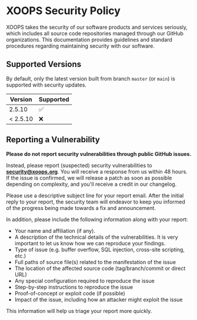 # XOOPS Security Policy

XOOPS takes the security of our software products and services seriously, which includes all source code repositories managed through our GitHub organizations. 
This documentation provides guidelines and standard procedures regarding maintaining security with our software.

## Supported Versions

By default, only the latest version built from branch `master` (or `main`) is supported with security updates.

| Version | Supported          |
| ------- | ------------------ |
| 2.5.10   | :white_check_mark: |
| < 2.5.10   | :x:                |

## Reporting a Vulnerability

**Please do not report security vulnerabilities through public GitHub issues.**

Instead, please report (suspected) security vulnerabilities to
**[security@xoops.org](mailto:security@xoops.org)**. You will receive a response from
us within 48 hours. If the issue is confirmed, we will release a patch as soon
as possible depending on complexity, and you'll receive a credit in our changelog.

Please use a descriptive subject line for your report email. After the initial
reply to your report, the security team will endeavor to keep you informed of
the progress being made towards a fix and announcement.

In addition, please include the following information along with your report:

* Your name and affiliation (if any).
* A description of the technical details of the vulnerabilities. It is very
  important to let us know how we can reproduce your findings.
* Type of issue (e.g. buffer overflow, SQL injection, cross-site scripting, etc.)
* Full paths of source file(s) related to the manifestation of the issue
* The location of the affected source code (tag/branch/commit or direct URL)
* Any special configuration required to reproduce the issue
* Step-by-step instructions to reproduce the issue
* Proof-of-concept or exploit code (if possible)
* Impact of the issue, including how an attacker might exploit the issue

This information will help us triage your report more quickly.
